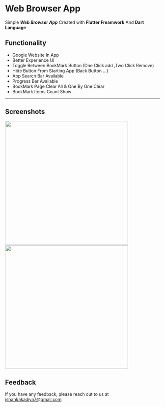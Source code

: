 # Web Browser App

Simple ***Web Browser App*** Created with **Flutter Freamwork** And **Dart Language**


## Functionality

- Google Website In App 
- Better Experience UI
- Toggle Between BookMark Button (One Click add ,Two Click Remove)
- Hide Button From Starting App (Back Button ...)
- App Search Bar Available
- Progress Bar Available
- BookMark Page Clear All & One By One Clear
- BookMark Items Count Show
--- 

## Screenshots 

<img src="https://user-images.githubusercontent.com/113764228/195589258-8789803e-5364-4579-b02a-9e073a7268b6.jpg" width="400"> &nbsp; 
<img src="https://user-images.githubusercontent.com/113764228/195589264-64faeefa-06ac-45ce-b826-edbd27aa0720.jpg" width="400"> &nbsp; 


## Feedback

If you have any feedback, please reach out to us at ishankakadiya7@gmail.com

